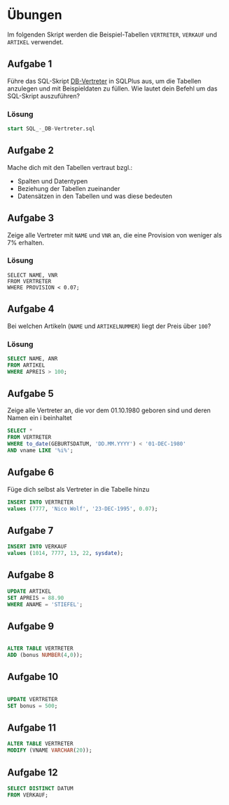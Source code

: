 # Übungen

Im folgenden Skript werden die Beispiel-Tabellen `VERTRETER`, `VERKAUF` und `ARTIKEL` verwendet.

## Aufgabe 1
Führe das SQL-Skript [DB-Vertreter](./SQL_-_DB-Vertreter.sql) in SQLPlus aus, um die Tabellen anzulegen und mit Beispieldaten zu füllen. Wie lautet dein Befehl um das SQL-Skript auszuführen?

### Lösung
```sql
start SQL_-_DB-Vertreter.sql

```

## Aufgabe 2
Mache dich mit den Tabellen vertraut bzgl.:
* Spalten und Datentypen
* Beziehung der Tabellen zueinander
* Datensätzen in den Tabellen und was diese bedeuten

## Aufgabe 3
Zeige alle Vertreter mit `NAME` und `VNR` an, die eine Provision von  weniger als 7% erhalten. 

### Lösung
```
SELECT NAME, VNR
FROM VERTRETER
WHERE PROVISION < 0.07;
```

## Aufgabe 4
Bei welchen Artikeln (`NAME` und `ARTIKELNUMMER`) liegt der Preis über `100`?

### Lösung
```sql
SELECT NAME, ANR
FROM ARTIKEL
WHERE APREIS > 100;
```

## Aufgabe 5
Zeige alle Vertreter an, die vor dem 01.10.1980 geboren sind und deren Namen ein i beinhaltet

```sql
SELECT *
FROM VERTRETER 
WHERE to_date(GEBURTSDATUM, 'DD.MM.YYYY') < '01-DEC-1980'
AND vname LIKE '%i%'; 
````

## Aufgabe 6

Füge dich selbst als Vertreter in die Tabelle hinzu

```sql
INSERT INTO VERTRETER
values (7777, 'Nico Wolf', '23-DEC-1995', 0.07);
```
## Aufgabe 7
```sql
INSERT INTO VERKAUF
values (1014, 7777, 13, 22, sysdate);
```

## Aufgabe 8

```sql
UPDATE ARTIKEL
SET APREIS = 88.90
WHERE ANAME = 'STIEFEL';

``` 

## Aufgabe 9

```sql

ALTER TABLE VERTRETER 
ADD (bonus NUMBER(4,0));

```	

## Aufgabe 10

```sql

UPDATE VERTRETER
SET bonus = 500;

```
## Aufgabe 11
```sql
ALTER TABLE VERTRETER
MODIFY (VNAME VARCHAR(20));
```

## Aufgabe 12
```sql
SELECT DISTINCT DATUM
FROM VERKAUF; 
``` 